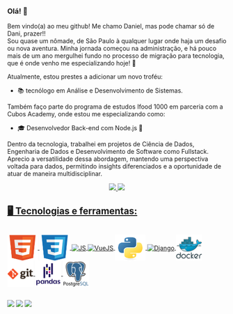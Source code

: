 ### Olá! :wave:
Bem vindo(a) ao meu github! Me chamo Daniel, mas pode chamar só de Dani, prazer!!  
Sou quase um nômade, de São Paulo à qualquer lugar onde haja um desafio ou nova aventura. Minha jornada começou na administração, e há pouco mais de um ano mergulhei fundo no processo de migração para tecnologia, que é onde venho me especializando hoje! :revolving_hearts:

Atualmente, estou prestes a adicionar um novo troféu:   
- 📚 tecnólogo em Análise e Desenvolvimento de Sistemas.
 
Também faço parte do programa de estudos Ifood 1000 em parceria com a Cubos Academy, onde estou me especializando como: 
- 🎓  Desenvolvedor Back-end com Node.js :rocket:


Dentro da tecnologia, trabalhei em projetos de Ciência de Dados, Engenharia de Dados e Desenvolvimento de Software como Fullstack. Aprecio a versatilidade dessa abordagem, mantendo uma perspectiva voltada para dados, permitindo insights diferenciados e a oportunidade de atuar de maneira multidisciplinar.

<div align="center">
  <a href="https://github.com/inczDan">
  <img height="140em"  src="https://github-readme-stats.vercel.app/api?username=inczDan&show_icons=true&theme=dark&include_all_commits=true&count_private=true"/>
  <img height="140em" src="https://github-readme-stats.vercel.app/api/top-langs/?username=inczDan&layout=compact&langs_count=7&theme=dark"/>
</div>

## 🖥️ Tecnologias e ferramentas:
<div style="display: inline_block"><br>
  <img align="center" alt="HTML" height="60" width="70"  
   src="https://raw.githubusercontent.com/devicons/devicon/master/icons/html5/html5-original.svg">
  <img align="center" alt="CSS" height="60" width="70"  
   src="https://raw.githubusercontent.com/devicons/devicon/master/icons/css3/css3-original.svg">
  <img align="center" alt="JS" height="60" width="70"
   src="https://cdn.jsdelivr.net/gh/devicons/devicon/icons/javascript/javascript-original.svg" />
  <img align="center" alt="VueJS" height="60" width="70"
   src="https://cdn.jsdelivr.net/gh/devicons/devicon/icons/vuejs/vuejs-original-wordmark.svg" />
  <img align="center" alt="Python" height="60" width="70" 
   src="https://raw.githubusercontent.com/devicons/devicon/master/icons/python/python-original.svg">
  <img align="center" alt="Django" height="60" width="70" 
   src="https://cdn.jsdelivr.net/gh/devicons/devicon/icons/django/django-plain.svg" />
  <img align="center" alt="Docker" height="60" widht="70"
  src="https://raw.githubusercontent.com/devicons/devicon/master/icons/docker/docker-original-wordmark.svg">
  <img align="center" alt="Git" height="60" widht="70"
  src="https://raw.githubusercontent.com/devicons/devicon/master/icons/git/git-original-wordmark.svg">
  <img align="center" alt="Pandas" height="60" widht="70"
  src="https://raw.githubusercontent.com/devicons/devicon/master/icons/pandas/pandas-original-wordmark.svg">
  <img align="center" alt="Postgressql" height="60" widht="70"
  src="https://raw.githubusercontent.com/devicons/devicon/master/icons/postgresql/postgresql-original-wordmark.svg">

</div>
  
  
  ##
  
<div>
   <a href="https://www.linkedin.com/in/daniel-alves-matos-7525a8224/" target="_blank"><img src="https://img.shields.io/badge/-LinkedIn-%230077B5?style=for-the-badge&logo=linkedin&logoColor=white" target="blank"></a>
    <a href = "mailto:daniel.alvmatos@gmail.com"><img src="https://img.shields.io/badge/-Email-%23333?style=for-the-badge&logo=gmail&logoColor=white" target="blank"></a>
  <a href="https://www.instagram.com/incz_dan/" target="_blank"><img src="https://img.shields.io/badge/-Instagram-%23E4405F?style=for-the-badge&logo=instagram&logoColor=white" target="blank"></a>
  

</div>
